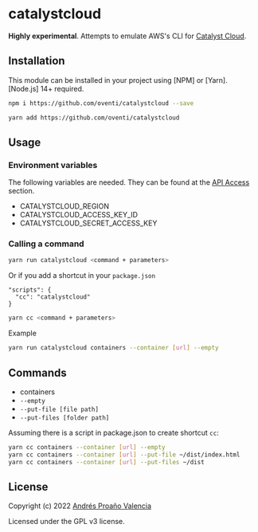 # catalystcloud

**Highly experimental**. Attempts to emulate AWS's CLI for [Catalyst Cloud](https://catalystcloud.nz/).

## Installation

This module can be installed in your project using [NPM] or [Yarn]. [Node.js] 14+ required.

```sh
npm i https://github.com/oventi/catalystcloud --save
```

```sh
yarn add https://github.com/oventi/catalystcloud
```

## Usage

### Environment variables

The following variables are needed. They can be found at the [API Access](https://dashboard.cloud.catalyst.net.nz/project/api_access/) section.

- CATALYSTCLOUD_REGION
- CATALYSTCLOUD_ACCESS_KEY_ID
- CATALYSTCLOUD_SECRET_ACCESS_KEY

### Calling a command

```sh
yarn run catalystcloud <command + parameters>
```

Or if you add a shortcut in your `package.json`

```
"scripts": {
  "cc": "catalystcloud"
}
```

```sh
yarn cc <command + parameters>
```

Example

```sh
yarn run catalystcloud containers --container [url] --empty
```

## Commands

- containers
- `--empty`
- `--put-file [file path]`
- `--put-files [folder path]`

Assuming there is a script in package.json to create shortcut `cc`:

```sh
yarn cc containers --container [url] --empty
yarn cc containers --container [url] --put-file ~/dist/index.html
yarn cc containers --container [url] --put-files ~/dist
```

## License

Copyright (c) 2022 [Andrés Proaño Valencia](https://oventi.org)

Licensed under the GPL v3 license.
